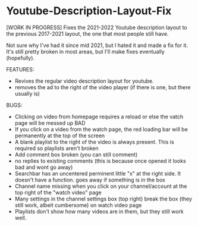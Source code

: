 # Youtube-Description-Layout-Fix
[WORK IN PROGRESS]
Fixes the 2021-2022 Youtube description layout to the previous 2017-2021 layout, the one that most people still have. 

Not sure why I've had it since mid 2021, but I hated it and made a fix for it. It's still pretty broken in most areas, but I'll make fixes eventually (hopefully).

FEATURES:
- Revives the regular video description layout for youtube.
- removes the ad to the right of the video player (if there is one, but there usually is)


BUGS:
- Clicking on video from homepage requires a reload or else the vatch page will be messed up BAD
- If you click on a video from the watch page, the red loading bar will be permanently at the top of the screen
- A blank playlist to the right of the video is always present. This is required so playlists aren't broken
- Add comment box broken (you can still comment)
- no replies to existing comments (this is because once opened it looks bad and wont go away)
- Searchbar has an uncentered perminent little "x" at the right side. It doesn't have a function. goes away if something is in the box
- Channel name missing when you click on your channel/account at the top right of the "watch video" page
- Many settings in the channel settings box (top right) break the box (they still work, albeit cumbersome) on watch video page
- Playlists don't show how many videos are in them, but they still work well.
